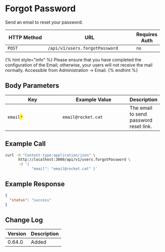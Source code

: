 # Forgot Password

Send an email to reset your password.

<table><thead><tr><th width="163">HTTP Method</th><th width="311">URL</th><th>Requires Auth</th></tr></thead><tbody><tr><td><code>POST</code></td><td><code>/api/v1/users.forgotPassword</code></td><td><code>no</code></td></tr></tbody></table>

{% hint style="info" %}
Please ensure that you have completed the configuration of the Email; otherwise, your users will not receive the mail normally. Accessible from Administration -> Email.
{% endhint %}

## Body Parameters

<table><thead><tr><th width="199.33333333333331">Key</th><th width="226">Example Value</th><th>Description</th></tr></thead><tbody><tr><td><code>email</code><mark style="color:red;"><code>*</code></mark></td><td><code>email@rocket.cat</code></td><td>The email to send password reset link.</td></tr></tbody></table>

## Example Call

```bash
curl -H "Content-type:application/json" \
      http://localhost:3000/api/v1/users.forgotPassword \
      -d '{ 
            "email": "email@rocket.cat" }'
```

## Example Response

```json
{
  "status": "success"
}
```

## Change Log

| Version | Description |
| ------- | ----------- |
| 0.64.0  | Added       |
